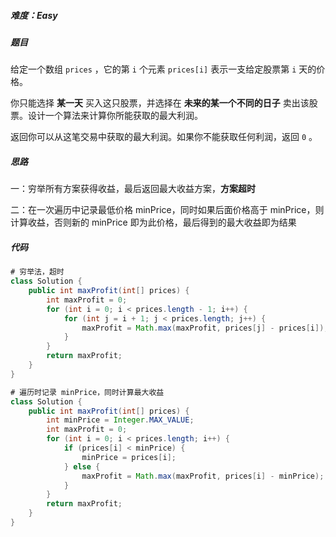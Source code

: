 ##### 难度：Easy

##### 题目

给定一个数组 `prices` ，它的第 `i` 个元素 `prices[i]` 表示一支给定股票第 `i` 天的价格。

你只能选择 **某一天** 买入这只股票，并选择在 **未来的某一个不同的日子** 卖出该股票。设计一个算法来计算你所能获取的最大利润。

返回你可以从这笔交易中获取的最大利润。如果你不能获取任何利润，返回 `0` 。

##### 思路

一：穷举所有方案获得收益，最后返回最大收益方案，**方案超时**

二：在一次遍历中记录最低价格 minPrice，同时如果后面价格高于 minPrice，则计算收益，否则新的 minPrice 即为此价格，最后得到的最大收益即为结果

##### 代码

```java
# 穷举法，超时
class Solution {
    public int maxProfit(int[] prices) {
        int maxProfit = 0;
        for (int i = 0; i < prices.length - 1; i++) {
            for (int j = i + 1; j < prices.length; j++) {
                maxProfit = Math.max(maxProfit, prices[j] - prices[i]);
            }
        }
        return maxProfit;
    }
}
```

```java
# 遍历时记录 minPrice，同时计算最大收益
class Solution {
    public int maxProfit(int[] prices) {
        int minPrice = Integer.MAX_VALUE;
        int maxProfit = 0;
        for (int i = 0; i < prices.length; i++) {
            if (prices[i] < minPrice) {
                minPrice = prices[i];
            } else {
                maxProfit = Math.max(maxProfit, prices[i] - minPrice);
            }
        }
        return maxProfit;
    }
}
```

